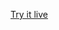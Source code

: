 <a class="try-purescript" href="https://try.purescript.org?github=/collegevine/purescript-elmish/master/docs/_try/{{ include.file }}" target="_blank">Try it live</a>
